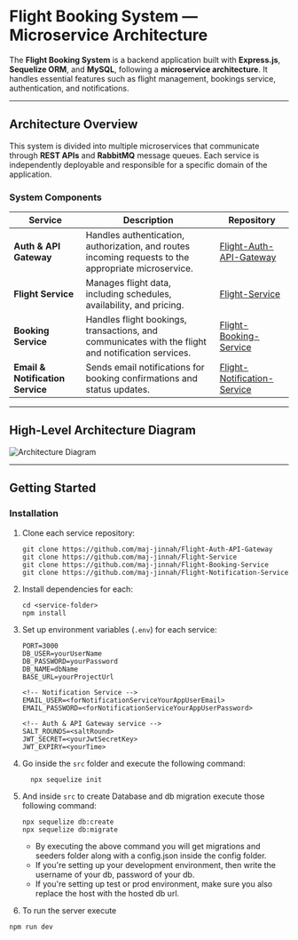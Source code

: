 # Flight Booking System — Microservice Architecture

The **Flight Booking System** is a backend application built with **Express.js**, **Sequelize ORM**, and **MySQL**, following a **microservice architecture**. It handles essential features such as flight management, bookings service, authentication, and notifications.

---

## Architecture Overview

This system is divided into multiple microservices that communicate through **REST APIs** and **RabbitMQ** message queues.
Each service is independently deployable and responsible for a specific domain of the application.

### System Components

| Service                          | Description                                                                                          | Repository                                                                               |
| -------------------------------- | ---------------------------------------------------------------------------------------------------- | ---------------------------------------------------------------------------------------- |
| **Auth & API Gateway**           | Handles authentication, authorization, and routes incoming requests to the appropriate microservice. | [Flight-Auth-API-Gateway](https://github.com/maj-jinnah/Flight-Auth-API-Gateway)         |
| **Flight Service**               | Manages flight data, including schedules, availability, and pricing.                                 | [Flight-Service](https://github.com/maj-jinnah/Flight-Service)                           |
| **Booking Service**              | Handles flight bookings, transactions, and communicates with the flight and notification services.   | [Flight-Booking-Service](https://github.com/maj-jinnah/Flight-Booking-Service)           |
| **Email & Notification Service** | Sends email notifications for booking confirmations and status updates.                              | [Flight-Notification-Service](https://github.com/maj-jinnah/Flight-Notification-Service) |

---

## High-Level Architecture Diagram

![Architecture Diagram](https://res.cloudinary.com/dkvt0cimw/image/upload/v1760751583/Blank_diagram_hnrtda.png)

---

## Getting Started

### Installation

1. Clone each service repository:

    ```
    git clone https://github.com/maj-jinnah/Flight-Auth-API-Gateway
    git clone https://github.com/maj-jinnah/Flight-Service
    git clone https://github.com/maj-jinnah/Flight-Booking-Service
    git clone https://github.com/maj-jinnah/Flight-Notification-Service
    ```

2. Install dependencies for each:

    ```
    cd <service-folder>
    npm install
    ```

3. Set up environment variables (`.env`) for each service:

    ```
    PORT=3000
    DB_USER=yourUserName
    DB_PASSWORD=yourPassword
    DB_NAME=dbName
    BASE_URL=yourProjectUrl

    <!-- Notification Service -->
    EMAIL_USER=<forNotificationServiceYourAppUserEmail>
    EMAIL_PASSWORD=<forNotificationServiceYourAppUserPassword>

    <!-- Auth & API Gateway service -->
    SALT_ROUNDS=<saltRound>
    JWT_SECRET=<yourJwtSecretKey>
    JWT_EXPIRY=<yourTime>
    ```

4. Go inside the `src` folder and execute the following command:
    ```
      npx sequelize init
    ```
5. And inside `src` to create Database and db migration execute those following command:

    ```
    npx sequelize db:create
    npx sequelize db:migrate
    ```

    - By executing the above command you will get migrations and seeders folder along with a config.json inside the config folder.
    - If you're setting up your development environment, then write the username of your db, password of your db.
    - If you're setting up test or prod environment, make sure you also replace the host with the hosted db url.

6. To run the server execute

```
npm run dev
```

